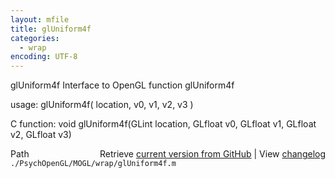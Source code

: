 ```yaml
---
layout: mfile
title: glUniform4f
categories:
  - wrap
encoding: UTF-8
---
```


glUniform4f  Interface to OpenGL function glUniform4f

usage:  glUniform4f\( location, v0, v1, v2, v3 \)

C function:  void glUniform4f\(GLint location, GLfloat v0, GLfloat v1, GLfloat v2, GLfloat v3\)


<div class="code_header" style="text-align:right;">
  <span style="float:left;">Path&nbsp;&nbsp;</span> <span class="counter">Retrieve <a href=
  "https://raw.github.com/Psychtoolbox-3/Psychtoolbox-3/beta/./PsychOpenGL/MOGL/wrap/glUniform4f.m">current version from GitHub</a> | View <a href=
  "https://github.com/Psychtoolbox-3/Psychtoolbox-3/commits/beta/./PsychOpenGL/MOGL/wrap/glUniform4f.m">changelog</a></span>
</div>
<div class="code">
  <code>./PsychOpenGL/MOGL/wrap/glUniform4f.m</code>
</div>
